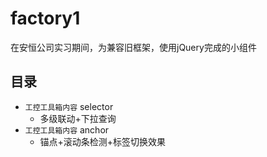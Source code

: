 # factory1
在安恒公司实习期间，为兼容旧框架，使用jQuery完成的小组件

## 目录
- `工控工具箱内容` selector
	- 多级联动+下拉查询
- `工控工具箱内容` anchor
	- 锚点+滚动条检测+标签切换效果
